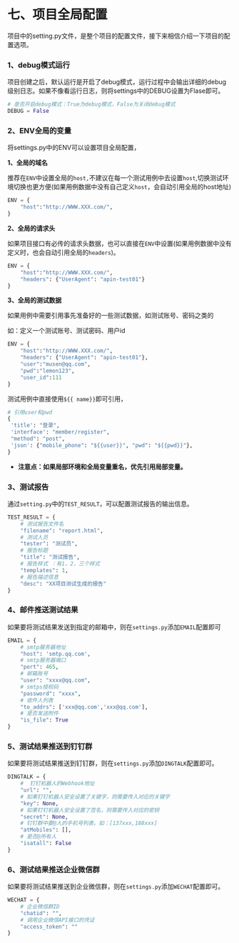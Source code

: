 # 七、项目全局配置

项目中的setting.py文件，是整个项目的配置文件，接下来相信介绍一下项目的配置选项。

### 1、debug模式运行

项目创建之后，默认运行是开启了debug模式，运行过程中会输出详细的debug级别日志。如果不像看运行日志，则将settings中的DEBUG设置为Flase即可。

```python
# 是否开启debug模式：True为debug模式，False为关闭debug模式
DEBUG = False
```



### 2、ENV全局的变量

将settings.py中的ENV可以设置项目全局配置，

**1、全局的域名**

推荐在`ENV`中设置全局的`host,`不建议在每一个测试用例中去设置`host`,切换测试环境切换也更方便(如果用例数据中没有自己定义`host`，会自动引用全局的host地址)

```python
ENV = {
    "host":"http://WWW.XXX.com/",
}
```

**2、全局的请求头**

如果项目接口有必传的请求头数据，也可以直接在`ENV`中设置(如果用例数据中没有定义时，也会自动引用全局的`headers`)。

```python
ENV = {
    "host":"http://WWW.XXX.com/",
    "headers": {"UserAgent": "apin-test01"}
}
```

**3、全局的测试数据**

如果用例中需要引用事先准备好的一些测试数据，如测试账号、密码之类的

如：定义一个测试账号、测试密码、用户id

```python
ENV = {
    "host":"http://WWW.XXX.com/",
    "headers": {"UserAgent": "apin-test01"},
    "user":"musen@qq.com",
    "pwd":"lemon123",
    "user_id":111
}
```

测试用例中直接使用`${{ name}}`即可引用，

```python
# 引用user和pwd
{
 'title': "登录",
 'interface': "member/register",
 "method": "post",
 'json': {"mobile_phone": "${{user}}", "pwd": "${{pwd}}"},
}
```

- **注意点：如果局部环境和全局变量重名，优先引用局部变量。**



### 3、测试报告

​	通过`setting.py`中的`TEST_RESULT`，可以配置测试报告的输出信息。

```python
TEST_RESULT = {
    # 测试报告文件名
    "filename": "report.html",
    # 测试人员
    "tester": "测试员",
    # 报告标题
    "title": "测试报告",
    # 报告样式 ：有1，2，三个样式
    "templates": 1,
    # 报告描述信息
    "desc": "XX项目测试生成的报告"
}
```



### 4、邮件推送测试结果

如果要将测试结果发送到指定的邮箱中，则在`settings.py`添加`EMAIL`配置即可

```python
EMAIL = {
    # smtp服务器地址
    "host": 'smtp.qq.com',
    # smtp服务器端口
    "port": 465,
    # 邮箱账号
    "user": "xxxx@qq.com",
    # smtps授权码
    "password": "xxxx",
    # 收件人列表
    "to_addrs": ['xxx@qq.com','xxx@qq.com'],
    # 是否发送附件
    "is_file": True
}
```



### 5、测试结果推送到钉钉群

如果要将测试结果推送到钉钉群，则在`settings.py`添加`DINGTALK`配置即可。

```python
DINGTALK = {
    #  钉钉机器人的Webhook地址
    "url": "",
    # 如果钉钉机器人安全设置了关键字，则需要传入对应的关键字
    "key": None,
    # 如果钉钉机器人安全设置了签名，则需要传入对应的密钥
    "secret": None,
    # 钉钉群中要@人的手机号列表，如：[137xxx,188xxx]
    "atMobiles": [],
    # 是否@所有人
    "isatall": False
}
```



### 6、测试结果推送企业微信群

如果要将测试结果推送到企业微信群，则在`settings.py`添加`WECHAT`配置即可。

```python
WECHAT = {
    # 企业微信群ID
    "chatid": "",
    # 调用企业微信API接口的凭证
    "access_token": ""
}
```

